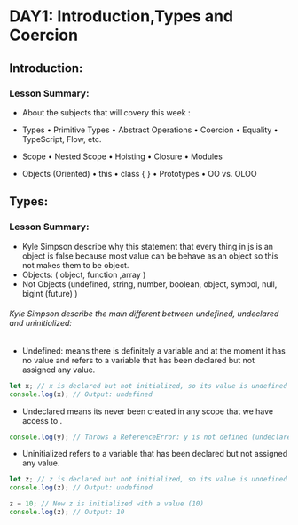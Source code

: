 # DAY1: Introduction,Types and Coercion
## Introduction:
### Lesson Summary: 
- About the subjects that will covery this week :
 * Types
• Primitive Types
• Abstract Operations
• Coercion
• Equality
• TypeScript, Flow, etc.

* Scope
• Nested Scope
• Hoisting
• Closure
• Modules

* Objects (Oriented)
• this
• class { }
• Prototypes
• OO vs. OLOO
## Types:
### Lesson Summary:
- Kyle Simpson describe why this statement that every thing in js is an object is false
because most value can be behave as an object so this not makes them to be object.
- Objects:
( object, function ,array ) 
- Not Objects
  (undefined, string, number, boolean, object, symbol, null, bigint (future) )


###### Kyle Simpson describe the main different between undefined, undeclared and uninitialized: 

- Undefined:
   means there is definitely a variable and at the moment it has no value and refers to a variable that has been declared but not assigned any value.
```javascript
let x; // x is declared but not initialized, so its value is undefined
console.log(x); // Output: undefined
```
- Undeclared 
means its never been created in any scope that we have access to .
```javascript
console.log(y); // Throws a ReferenceError: y is not defined (undeclared)
```

- Uninitialized
  refers to a variable that has been declared but not assigned any value.
```javascript
let z; // z is declared but not initialized, so its value is undefined
console.log(z); // Output: undefined

z = 10; // Now z is initialized with a value (10)
console.log(z); // Output: 10
```
